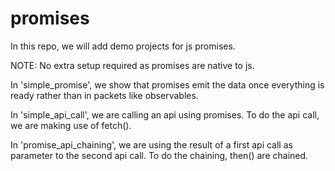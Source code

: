# promises
In this repo, we will add demo projects for js promises.

NOTE: No extra setup required as promises are native to js.

In 'simple_promise', we show that promises emit the data once everything is ready rather than in packets like observables.

In 'simple_api_call', we are calling an api using promises. To do the api call, we are making use of fetch().

In 'promise_api_chaining', we are using the result of a first api call as parameter to the second api call. To do the chaining, then() are chained.